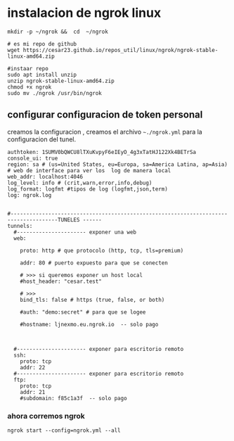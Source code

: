 # instalacion de ngrok linux

```shell
mkdir -p ~/ngrok &&  cd  ~/ngrok
```
```shell
# es mi repo de github
wget https://cesar23.github.io/repos_util/linux/ngrok/ngrok-stable-linux-amd64.zip

```

```shell
#instaar repo
sudo apt install unzip
unzip ngrok-stable-linux-amd64.zip
chmod +x ngrok
sudo mv ./ngrok /usr/bin/ngrok
```


## configurar configuracion de  token personal
creamos la configuracion , creamos el archivo `~./ngrok.yml` para la configuracion del tunel.
```shell
authtoken: 1SUMV0bQWCU8lTXuKvpyF6eIEyO_4g3xTatHJ122Xk4BETrSa
console_ui: true
region: sa # (us=United States, eu=Europa, sa=America Latina, ap=Asia)
# web de interface para ver los  log de manera local
web_addr: localhost:4046
log_level: info # (crit,warn,error,info,debug)
log_format: logfmt #tipos de log (logfmt,json,term)
log: ngrok.log


#-------------------------------------------------------------------------------------TUNELES ------
tunnels:
  #---------------------- exponer una web
  web:

    proto: http # que protocolo (http, tcp, tls=premium)

    addr: 80 # puerto expuesto para que se conecten

    # >>> si queremos exponer un host local
    #host_header: "cesar.test"

    # >>>
    bind_tls: false # https (true, false, or both)

    #auth: "demo:secret" # para que se logee

    #hostname: ljnexmo.eu.ngrok.io  -- solo pago



  #---------------------- exponer para escritorio remoto
  ssh:
    proto: tcp
    addr: 22
  #---------------------- exponer para escritorio remoto
  ftp:
    proto: tcp
    addr: 21
    #subdomain: f85c1a3f  -- solo pago

```

### ahora corremos ngrok

```shell
ngrok start --config=ngrok.yml --all
```


